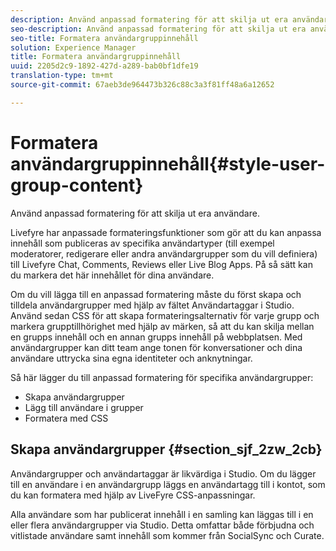 ```yaml
---
description: Använd anpassad formatering för att skilja ut era användare.
seo-description: Använd anpassad formatering för att skilja ut era användare.
seo-title: Formatera användargruppinnehåll
solution: Experience Manager
title: Formatera användargruppinnehåll
uuid: 2205d2c9-1892-427d-a289-bab0bf1dfe19
translation-type: tm+mt
source-git-commit: 67aeb3de964473b326c88c3a3f81ff48a6a12652

---
```



# Formatera användargruppinnehåll{#style-user-group-content}

Använd anpassad formatering för att skilja ut era användare.

Livefyre har anpassade formateringsfunktioner som gör att du kan anpassa innehåll som publiceras av specifika användartyper (till exempel moderatorer, redigerare eller andra användargrupper som du vill definiera) till Livefyre Chat, Comments, Reviews eller Live Blog Apps. På så sätt kan du markera det här innehållet för dina användare.

Om du vill lägga till en anpassad formatering måste du först skapa och tilldela användargrupper med hjälp av fältet Användartaggar i Studio. Använd sedan CSS för att skapa formateringsalternativ för varje grupp och markera grupptillhörighet med hjälp av märken, så att du kan skilja mellan en grupps innehåll och en annan grupps innehåll på webbplatsen. Med användargrupper kan ditt team ange tonen för konversationer och dina användare uttrycka sina egna identiteter och anknytningar.

Så här lägger du till anpassad formatering för specifika användargrupper:

* Skapa användargrupper
* Lägg till användare i grupper
* Formatera med CSS

## Skapa användargrupper {#section_sjf_2zw_2cb}

Användargrupper och användartaggar är likvärdiga i Studio. Om du lägger till en användare i en användargrupp läggs en användartagg till i kontot, som du kan formatera med hjälp av LiveFyre CSS-anpassningar.

Alla användare som har publicerat innehåll i en samling kan läggas till i en eller flera användargrupper via Studio. Detta omfattar både förbjudna och vitlistade användare samt innehåll som kommer från SocialSync och Curate.

